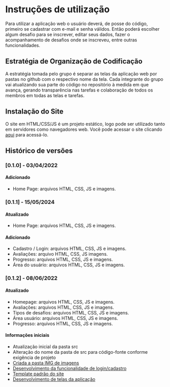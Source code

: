 # Instruções de utilização

Para utilizar a aplicação web o usuário deverá, de posse do código, primeiro se cadastrar com e-mail e senha válidos. Então poderá escolher algum desafio para se inscrever, editar seus dados, fazer o acompanhamento de desafios onde se inscreveu, entre outras funcionalidades.

## Estratégia de Organização de Codificação

A estratégia tomada pelo grupo é separar as telas da aplicação web por pastas no github com o respectivo nome da tela. Cada integrante do grupo vai atualizando sua parte do código no repositório à medida em que avança, gerando transparência nas tarefas e colaboração de todos os membros em todas as telas e tarefas.

## Instalação do Site

O site em HTML/CSS/JS é um projeto estático, logo pode ser utilizado tanto em servidores como navegadores web. Você pode acessar o site clicando <a href="pmv-ads-2024-e1-proj-web-t15-desafio-evolutivo.vercel.app">aqui</a> para acessá-lo. 

## Histórico de versões

### [0.1.0] - 03/04/2022
#### Adicionado
- Home Page: arquivos HTML, CSS, JS e imagens.

### [0.1.1] - 15/05/2024
#### Atualizado
- Home Page: arquivos HTML, CSS, JS e imagens.

#### Adicionado
- Cadastro / Login: arquivos HTML, CSS, JS e imagens.
- Avaliações: arquivo HTML, CSS, JS imagens.
- Progresso: arquivos HTML, CSS, JS e imagens.
- Área do usuário: arquivos HTML, CSS, JS e imagens.

### [0.1.2] - 08/06/2022
#### Atualizado
- Homepage: arquivos HTML, CSS, JS e imagens.
- Avaliações: arquivos HTML, CSS, JS e imagens.
- Tipos de desafios: arquivos HTML, CSS, JS e imagens.
- Área usuário: arquivos HTML, CSS, JS e imagens.
- Progresso: arquivos HTML, CSS, JS e imagens.

#### Informações iniciais
- Atualização inicial da pasta src
- Alteração do nome da pasta de src para código-fonte conforme exigência de projeto
- [Criada a pasta IMG de imagens](https://github.com/ICEI-PUC-Minas-PMV-ADS/pmv-ads-2024-e1-proj-web-t15-desafio-evolutivo/tree/main/c%C3%B3digo-fonte/IMG)
- [Desenvolvimento da funcionalidade de login/cadastro](https://github.com/ICEI-PUC-Minas-PMV-ADS/pmv-ads-2024-e1-proj-web-t15-desafio-evolutivo/blob/main/docs/07-Programa%C3%A7%C3%A3o%20de%20Funcionalidades.md)
- [Template padrão do site](https://github.com/ICEI-PUC-Minas-PMV-ADS/pmv-ads-2024-e1-proj-web-t15-desafio-evolutivo/blob/main/docs/06-Template%20Padr%C3%A3o%20da%20Aplica%C3%A7%C3%A3o.md)
- [Desenvolvimento de telas da aplicação](https://github.com/ICEI-PUC-Minas-PMV-ADS/pmv-ads-2024-e1-proj-web-t15-desafio-evolutivo/tree/main/c%C3%B3digo-fonte)
